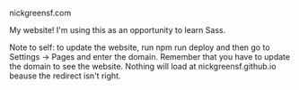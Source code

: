 nickgreensf.com

My website!
I'm using this as an opportunity to learn Sass.

Note to self: to update the website, run npm run deploy and then go to Settings -> Pages and enter the domain.
Remember that you have to update the domain to see the website. Nothing will load at nickgreensf.github.io beause the redirect isn't right.
